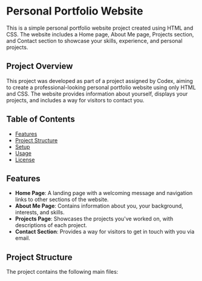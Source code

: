 # Personal Portfolio Website

This is a simple personal portfolio website project created using HTML and CSS. The website includes a Home page, About Me page, Projects section, and Contact section to showcase your skills, experience, and personal projects.

## Project Overview

This project was developed as part of a project assigned by Codex, aiming to create a professional-looking personal portfolio website using only HTML and CSS. The website provides information about yourself, displays your projects, and includes a way for visitors to contact you.

## Table of Contents
- [Features](#features)
- [Project Structure](#project-structure)
- [Setup](#setup)
- [Usage](#usage)
- [License](#license)

## Features

- **Home Page**: A landing page with a welcoming message and navigation links to other sections of the website.
- **About Me Page**: Contains information about you, your background, interests, and skills.
- **Projects Page**: Showcases the projects you've worked on, with descriptions of each project.
- **Contact Section**: Provides a way for visitors to get in touch with you via email.

## Project Structure

The project contains the following main files: